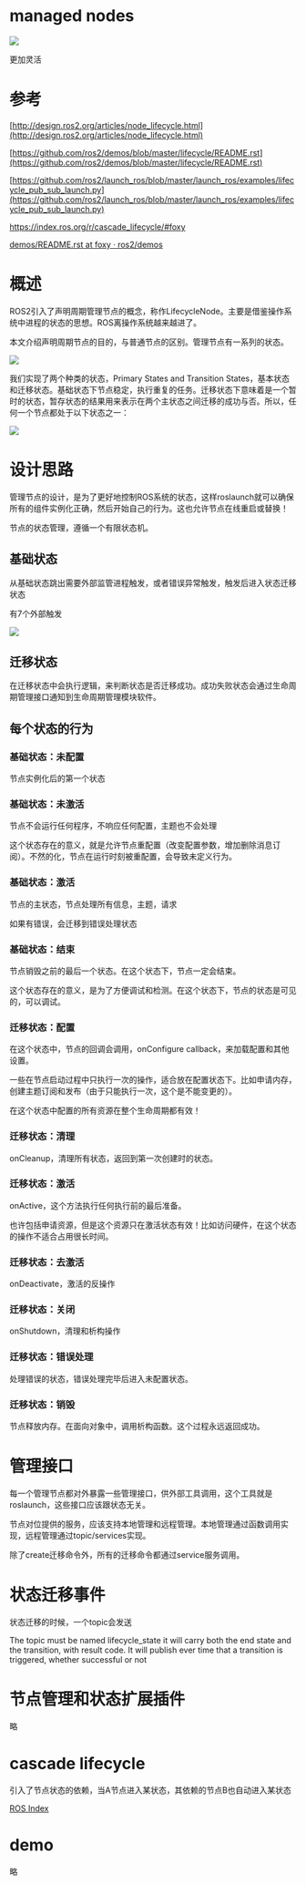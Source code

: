 # managed nodes

![](https://tcs.teambition.net/storage/312i76f49bc48b35ba4989d706aeb08b432b?Signature=eyJhbGciOiJIUzI1NiIsInR5cCI6IkpXVCJ9.eyJBcHBJRCI6IjU5Mzc3MGZmODM5NjMyMDAyZTAzNThmMSIsIl9hcHBJZCI6IjU5Mzc3MGZmODM5NjMyMDAyZTAzNThmMSIsIl9vcmdhbml6YXRpb25JZCI6IiIsImV4cCI6MTY3MTc5MTU4MSwiaWF0IjoxNjcxMTg2NzgxLCJyZXNvdXJjZSI6Ii9zdG9yYWdlLzMxMmk3NmY0OWJjNDhiMzViYTQ5ODlkNzA2YWViMDhiNDMyYiJ9.kJUTRSfCZaATXZa-SJKLoE6V9_OzSCdoDjOAq6JMq44&download=image.png "")

更加灵活

# 参考

[http://design.ros2.org/articles/node_lifecycle.html](http://design.ros2.org/articles/node_lifecycle.html)

[https://github.com/ros2/demos/blob/master/lifecycle/README.rst](https://github.com/ros2/demos/blob/master/lifecycle/README.rst)

[https://github.com/ros2/launch_ros/blob/master/launch_ros/examples/lifecycle_pub_sub_launch.py](https://github.com/ros2/launch_ros/blob/master/launch_ros/examples/lifecycle_pub_sub_launch.py)

<https://index.ros.org/r/cascade_lifecycle/#foxy>

[demos/README.rst at foxy · ros2/demos](https://github.com/ros2/demos/blob/foxy/lifecycle/README.rst)

# 概述

ROS2引入了声明周期管理节点的概念，称作LifecycleNode。主要是借鉴操作系统中进程的状态的思想。ROS离操作系统越来越进了。

本文介绍声明周期节点的目的，与普通节点的区别。管理节点有一系列的状态。

![](https://tcs.teambition.net/storage/31260860b7bf2556fff8dc33a3f2487ebb79?Signature=eyJhbGciOiJIUzI1NiIsInR5cCI6IkpXVCJ9.eyJBcHBJRCI6IjU5Mzc3MGZmODM5NjMyMDAyZTAzNThmMSIsIl9hcHBJZCI6IjU5Mzc3MGZmODM5NjMyMDAyZTAzNThmMSIsIl9vcmdhbml6YXRpb25JZCI6IiIsImV4cCI6MTY3MTc5MTU4MSwiaWF0IjoxNjcxMTg2NzgxLCJyZXNvdXJjZSI6Ii9zdG9yYWdlLzMxMjYwODYwYjdiZjI1NTZmZmY4ZGMzM2EzZjI0ODdlYmI3OSJ9.gtY84mC77UX20jcgWtJ1BFYrnGteGmStgoR8OirG15I&download=image.png "")

我们实现了两个种类的状态，Primary States and Transition States，基本状态和迁移状态。基础状态下节点稳定，执行重复的任务。迁移状态下意味着是一个暂时的状态，暂存状态的结果用来表示在两个主状态之间迁移的成功与否。所以，任何一个节点都处于以下状态之一：

![](https://tcs.teambition.net/storage/31269e22a923adf6de68b09f8e4056338aeb?Signature=eyJhbGciOiJIUzI1NiIsInR5cCI6IkpXVCJ9.eyJBcHBJRCI6IjU5Mzc3MGZmODM5NjMyMDAyZTAzNThmMSIsIl9hcHBJZCI6IjU5Mzc3MGZmODM5NjMyMDAyZTAzNThmMSIsIl9vcmdhbml6YXRpb25JZCI6IiIsImV4cCI6MTY3MTc5MTU4MSwiaWF0IjoxNjcxMTg2NzgxLCJyZXNvdXJjZSI6Ii9zdG9yYWdlLzMxMjY5ZTIyYTkyM2FkZjZkZTY4YjA5ZjhlNDA1NjMzOGFlYiJ9.lO5EagpMhmezeVSz8VaIRxoCTWCi74TxmybrDXhv1T8&download=image.png "")

# 设计思路

管理节点的设计，是为了更好地控制ROS系统的状态，这样roslaunch就可以确保所有的组件实例化正确，然后开始自己的行为。这也允许节点在线重启或替换！

节点的状态管理，遵循一个有限状态机。

## 基础状态

从基础状态跳出需要外部监管进程触发，或者错误异常触发，触发后进入状态迁移状态

有7个外部触发

![](https://tcs.teambition.net/storage/3126ec8732573fcc94467f0c20ba02c0a8a4?Signature=eyJhbGciOiJIUzI1NiIsInR5cCI6IkpXVCJ9.eyJBcHBJRCI6IjU5Mzc3MGZmODM5NjMyMDAyZTAzNThmMSIsIl9hcHBJZCI6IjU5Mzc3MGZmODM5NjMyMDAyZTAzNThmMSIsIl9vcmdhbml6YXRpb25JZCI6IiIsImV4cCI6MTY3MTc5MTU4MSwiaWF0IjoxNjcxMTg2NzgxLCJyZXNvdXJjZSI6Ii9zdG9yYWdlLzMxMjZlYzg3MzI1NzNmY2M5NDQ2N2YwYzIwYmEwMmMwYThhNCJ9.dIz-w8w6tc1D_LEa6dFwOnnoBcvL9rlRrCF99pAsAKA&download=image.png "")

## 迁移状态

在迁移状态中会执行逻辑，来判断状态是否迁移成功。成功失败状态会通过生命周期管理接口通知到生命周期管理模块软件。

## 每个状态的行为

### 基础状态：未配置

节点实例化后的第一个状态

### 基础状态：未激活

节点不会运行任何程序，不响应任何配置，主题也不会处理

这个状态存在的意义，就是允许节点重配置（改变配置参数，增加删除消息订阅）。不然的化，节点在运行时刻被重配置，会导致未定义行为。

### 基础状态：激活

节点的主状态，节点处理所有信息，主题，请求

如果有错误，会迁移到错误处理状态

### 基础状态：结束

节点销毁之前的最后一个状态。在这个状态下，节点一定会结束。

这个状态存在的意义，是为了方便调试和检测。在这个状态下，节点的状态是可见的，可以调试。

### 迁移状态：配置

在这个状态中，节点的回调会调用，onConfigure callback，来加载配置和其他设置。

一些在节点启动过程中只执行一次的操作，适合放在配置状态下。比如申请内存，创建主题订阅和发布（由于只能执行一次，这个是不能变更的）。

在这个状态中配置的所有资源在整个生命周期都有效！

### 迁移状态：清理

onCleanup，清理所有状态，返回到第一次创建时的状态。

### 迁移状态：激活

onActive，这个方法执行任何执行前的最后准备。

也许包括申请资源，但是这个资源只在激活状态有效！比如访问硬件，在这个状态的操作不适合占用很长时间。

### 迁移状态：去激活

onDeactivate，激活的反操作

### 迁移状态：关闭

onShutdown，清理和析构操作

### 迁移状态：错误处理

处理错误的状态，错误处理完毕后进入未配置状态。

### 迁移状态：销毁

节点释放内存。在面向对象中，调用析构函数。这个过程永远返回成功。

# 管理接口

每一个管理节点都对外暴露一些管理接口，供外部工具调用，这个工具就是roslaunch，这些接口应该跟状态无关。

节点对位提供的服务，应该支持本地管理和远程管理。本地管理通过函数调用实现，远程管理通过topic/services实现。

除了create迁移命令外，所有的迁移命令都通过service服务调用。

# 状态迁移事件

状态迁移的时候，一个topic会发送

The topic must be named lifecycle_state it will carry both the end state and the transition, with result code. It will publish ever time that a transition is triggered, whether successful or not

# 节点管理和状态扩展插件

略

# cascade lifecycle

引入了节点状态的依赖，当A节点进入某状态，其依赖的节点B也自动进入某状态

[ROS Index](https://index.ros.org/r/cascade_lifecycle/)

# demo

略
